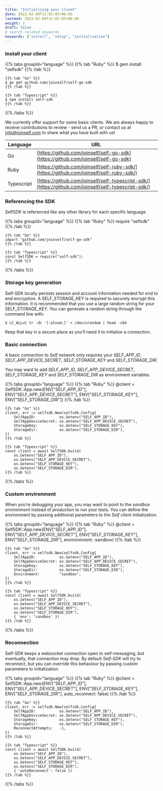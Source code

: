 ```yaml
---
title: "Initializing your client"
date: 2022-02-09T11:02:05+06:00
lastmod: 2022-02-09T11:02:05+06:00
weight: 3
draft: false
# search related keywords
keywords: ["install", "setup", "initialisation"]
---
```



### Install your client
{{% tabs groupId="language" %}}
    {{% tab "Ruby" %}}
    $ gem install "selfsdk"
    {{% /tab %}}

    {{% tab "Go" %}}
    $ go get github.com/joinself/self-go-sdk
    {{% /tab %}}

    {{% tab "Typescript" %}}
    $ npm install self-sdk
    {{% /tab %}}
{{% /tabs %}}

We currently offer support for some basic clients. We are always happy to receive contributions to review - send us a PR, or contact us at info@joinself.com to share what you have built with us!

Language | URL
--------- | -----------
Go | [https://github.com/joinself/self-go-sdk](https://github.com/joinself/self-go-sdk)
Ruby | [https://github.com/joinself/self-ruby-sdk/](https://github.com/joinself/self-ruby-sdk/)
Typescript | [https://github.com/joinself/self-typescript-sdk/](https://github.com/joinself/self-typescript-sdk/)


### Referencing the SDK

SelfSDK is referenced like any other library for each specific language.

{{% tabs groupId="language" %}}
    {{% tab "Ruby" %}}
    require "selfsdk"
    {{% /tab %}}

    {{% tab "Go" %}}
    import "github.com/joinself/self-go-sdk"
    {{% /tab %}}

    {{% tab "Typescript" %}}
    const SelfSDK = require("self-sdk");
    {{% /tab %}}
{{% /tabs %}}



### Storage key generation

Self-SDK locally persists session and account information needed for end to end encryption. A SELF_STORAGE_KEY is required to securely encrypt this information.
It is recommended that you use a large random string for your SELF_STORAGE_KEY. You can generate a random string through the command line with:

`$ LC_ALL=C tr -dc '[:alnum:]' < /dev/urandom | head -c64`

Keep that key in a secure place as you’ll need it to initialize a connection.


### Basic connection

A basic connection to _Self network_ only requires your _SELF_APP_ID_, _SELF_APP_DEVICE_SECRET_, _SELF_STORAGE_KEY_ and _SELF_STORAGE_DIR_.

You may want to add _SELF_APP_ID_, _SELF_APP_DEVICE_SECRET_, _SELF_STORAGE_KEY_ and _SELF_STORAGE_DIR_ as environment variables.

{{% tabs groupId="language" %}}
    {{% tab "Ruby" %}}
    @client = SelfSDK::App.new(ENV["SELF_APP_ID"], 
                               ENV["SELF_APP_DEVICE_SECRET"], 
                               ENV["SELF_STORAGE_KEY"], 
                               ENV["SELF_STORAGE_DIR"])
    {{% /tab %}}

    {{% tab "Go" %}}
    client, err := selfsdk.New(selfsdk.Config{
        SelfAppID:           os.Getenv("SELF_APP_ID"),
        SelfAppDeviceSecret: os.Getenv("SELF_APP_DEVICE_SECRET"),
        StorageKey:          os.Getenv("SELF_STORAGE_KEY"),
        StorageDir:          os.Getenv("SELF_STORAGE_DIR"),
    })
    {{% /tab %}}

    {{% tab "Typescript" %}}
    const client = await SelfSDK.build( 
        os.Getenv("SELF_APP_ID"),
        os.Getenv("SELF_APP_DEVICE_SECRET"),
        os.Getenv("SELF_STORAGE_KEY"),
        os.Getenv("SELF_STORAGE_DIR"),
    {{% /tab %}}
{{% /tabs %}}



### Custom environment

When you’re debugging your app, you may want to point to the _sandbox environment_ instead of _production_ to run your tests. You can define the environment by passing additional parameters to the _Self client_ initialization.

{{% tabs groupId="language" %}}
    {{% tab "Ruby" %}}
    @client = SelfSDK::App.new(ENV["SELF_APP_ID"], 
                               ENV["SELF_APP_DEVICE_SECRET"], 
                               ENV["SELF_STORAGE_KEY"], 
                               ENV["SELF_STORAGE_DIR"],
                               environmnent: :sandbox)
    {{% /tab %}}

    {{% tab "Go" %}}
    client, err := selfsdk.New(selfsdk.Config{
        SelfAppID:           os.Getenv("SELF_APP_ID"),
        SelfAppDeviceSecret: os.Getenv("SELF_APP_DEVICE_SECRET"),
        StorageKey:          os.Getenv("SELF_STORAGE_KEY"),
        StorageDir:          os.Getenv("SELF_STORAGE_DIR"),
        Environment:	     "sandbox",
    })
    {{% /tab %}}

    {{% tab "Typescript" %}}
    const client = await SelfSDK.build( 
        os.Getenv("SELF_APP_ID"),
        os.Getenv("SELF_APP_DEVICE_SECRET"),
        os.Getenv("SELF_STORAGE_KEY"),
        os.Getenv("SELF_STORAGE_DIR"),
        { 'env': 'sandbox' })
    {{% /tab %}}
{{% /tabs %}}

### Reconnection

Self-SDK keeps a websocket connection open to self-messaging, but eventually, that connection may drop. By default _Self-SDK_ will try to reconnect, but you can override this behaviour by passing custom parameters to initialization.

{{% tabs groupId="language" %}}
    {{% tab "Ruby" %}}
    @client = SelfSDK::App.new(ENV["SELF_APP_ID"], 
                               ENV["SELF_APP_DEVICE_SECRET"], 
                               ENV["SELF_STORAGE_KEY"], 
                               ENV["SELF_STORAGE_DIR"],
                               auto_reconnect: false)
    {{% /tab %}}

    {{% tab "Go" %}}
    client, err := selfsdk.New(selfsdk.Config{
        SelfAppID:           os.Getenv("SELF_APP_ID"),
        SelfAppDeviceSecret: os.Getenv("SELF_APP_DEVICE_SECRET"),
        StorageKey:          os.Getenv("SELF_STORAGE_KEY"),
        StorageDir:          os.Getenv("SELF_STORAGE_DIR"),
        ReconnectAttempts:	 -1,
    })
    {{% /tab %}}

    {{% tab "Typescript" %}}
    const client = await SelfSDK.build( 
        os.Getenv("SELF_APP_ID"),
        os.Getenv("SELF_APP_DEVICE_SECRET"),
        os.Getenv("SELF_STORAGE_KEY"),
        os.Getenv("SELF_STORAGE_DIR"),
        { 'autoReconnect': false })
    {{% /tab %}}
{{% /tabs %}}


